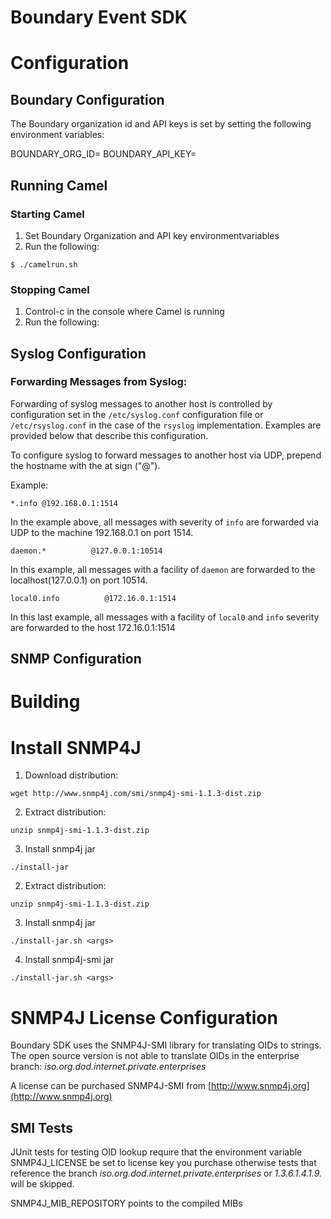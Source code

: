 Boundary Event SDK
==================


# Configuration

## Boundary Configuration

The Boundary organization id and API keys is set by setting the following environment variables:

BOUNDARY_ORG_ID=
BOUNDARY_API_KEY=


## Running Camel

### Starting Camel


1. Set Boundary Organization and API key environmentvariables
2. Run the following:

```
$ ./camelrun.sh
```

### Stopping Camel
1. Control-c in the console where Camel is running
2. Run the following:



## Syslog Configuration

### Forwarding Messages from Syslog:

Forwarding of syslog messages to another host is controlled by configuration set in the `/etc/syslog.conf` configuration file or
`/etc/rsyslog.conf` in the case of the `rsyslog` implementation. Examples are provided below that describe this configuration.

To configure syslog to forward messages to another host via UDP, prepend the hostname with the at sign ("@").

Example:

```
*.info @192.168.0.1:1514
```
In the example above, all messages with severity of `info` are forwarded via UDP to the machine 192.168.0.1 on port 1514.

```
daemon.*          @127.0.0.1:10514
```

In this example, all messages with a facility of `daemon` are forwarded to the localhost(127.0.0.1) on port 10514.


```
local0.info          @172.16.0.1:1514
```

In this last example, all messages with a facility of `local0` and `info` severity are forwarded to the host 172.16.0.1:1514







## SNMP Configuration


# Building


# Install SNMP4J

1. Download distribution:

```
wget http://www.snmp4j.com/smi/snmp4j-smi-1.1.3-dist.zip
```

2. Extract distribution:

```
unzip snmp4j-smi-1.1.3-dist.zip
```

3. Install snmp4j jar

```
./install-jar
```

2. Extract distribution:

```
unzip snmp4j-smi-1.1.3-dist.zip
```

3. Install snmp4j jar

```
./install-jar.sh <args>
```

4. Install snmp4j-smi jar

```
./install-jar.sh <args>
```

# SNMP4J License Configuration
Boundary SDK uses the SNMP4J-SMI library for translating OIDs to strings. The open source version is not able to translate OIDs
in the enterprise branch: _iso.org.dod.internet.private.enterprises_

A license can be purchased SNMP4J-SMI from [http://www.snmp4j.org](http://www.snmp4j.org)

## SMI Tests
JUnit tests for testing OID lookup require that the environment variable SNMP4J_LICENSE
be set to license key you purchase otherwise tests that reference the branch _iso.org.dod.internet.private.enterprises_
or _1.3.6.1.4.1.9._ will be skipped.

SNMP4J_MIB_REPOSITORY points to the compiled MIBs

